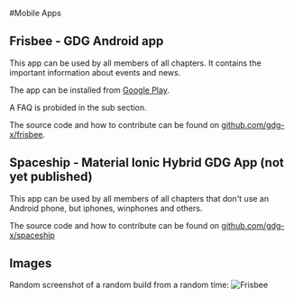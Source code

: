 #Mobile Apps

## Frisbee - GDG Android app

This app can be used by all members of all chapters. It contains the important information about events and news. 

The app can be installed from [Google Play](https://play.google.com/store/apps/details?id=org.gdg.frisbee.android).

A FAQ is probided in the sub section.

The source code and how to contribute can be found on [github.com/gdg-x/frisbee](https://github.com/gdg-x/frisbee).

## Spaceship - Material Ionic Hybrid GDG App (not yet published)
This app can be used by all members of all chapters that don't use an Android phone, but iphones, winphones and others.

The source code and how to contribute can be found on [github.com/gdg-x/spaceship](https://github.com/gdg-x/spaceship)

## Images
Random screenshot of a random build from a random time:
![Frisbee](https://lh6.ggpht.com/FK3ERkRvjP6pz-EyLdKWLRML4wLMIAwoMs6dV9bn9EFYJ3Ainrnt_66G9RHBCuxOWw=h900-rw)
